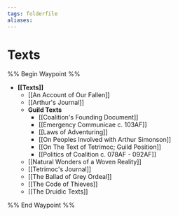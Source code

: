 ```yaml
---
tags: folderfile
aliases:
---
```


# Texts
%% Begin Waypoint %%
- **[[Texts]]**
	- [[An Account of Our Fallen]]
	- [[Arthur's Journal]]
	- **Guild Texts**
		- [[Coalition's Founding Document]]
		- [[Emergency Communicae c. 103AF]]
		- [[Laws of Adventuring]]
		- [[On Peoples Involved with Arthur Simonson]]
		- [[On The Text of Tetrimoc; Guild Position]]
		- [[Politics of Coalition c. 078AF - 092AF]]
	- [[Natural Wonders of a Woven Reality]]
	- [[Tetrimoc's Journal]]
	- [[The Ballad of Grey Ordeal]]
	- [[The Code of Thieves]]
	- [[The Druidic Texts]]

%% End Waypoint %%
